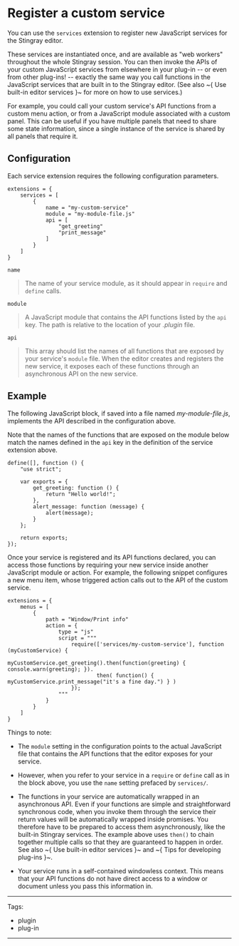 # Register a custom service

You can use the `services` extension to register new JavaScript services for the Stingray editor.

These services are instantiated once, and are available as "web workers" throughout the whole Stingray session. You can then invoke the APIs of your custom JavaScript services from elsewhere in your plug-in -- or even from other plug-ins! -- exactly the same way you call functions in the JavaScript services that are built in to the Stingray editor. (See also ~{ Use built-in editor services }~ for more on how to use services.)

For example, you could call your custom service's API functions from a custom menu action, or from a JavaScript module associated with a custom panel. This can be useful if you have multiple panels that need to share some state information, since a single instance of the service is shared by all panels that require it.

## Configuration

Each service extension requires the following configuration parameters.

~~~{sjson}
extensions = {
	services = [
		{
		    name = "my-custom-service"
			module = "my-module-file.js"
			api = [
				"get_greeting"
				"print_message"
			]
		}
	]
}
~~~

`name`

>	The name of your service module, as it should appear in `require` and `define` calls.

`module`

>	A JavaScript module that contains the API functions listed by the `api` key. The path is relative to the location of your *.plugin* file.

`api`

>	This array should list the names of all functions that are exposed by your service's `module` file. When the editor creates and registers the new service, it exposes each of these functions through an asynchronous API on the new service.

## Example

The following JavaScript block, if saved into a file named *my-module-file.js*, implements the API described in the configuration above.

Note that the names of the functions that are exposed on the module below match the names defined in the `api` key in the definition of the service extension above.

~~~{js}
define([], function () {
    "use strict";

    var exports = {
        get_greeting: function () {
            return "Hello world!";
        },
		alert_message: function (message) {
            alert(message);
        }
    };

    return exports;
});
~~~

Once your service is registered and its API functions declared, you can access those functions by requiring your new service inside another JavaScript module or action. For example, the following snippet configures a new menu item, whose triggered action calls out to the API of the custom service.

~~~{sjson}
extensions = {
	menus = [
		{
		    path = "Window/Print info"
			action = {
				type = "js"
				script = """
					require(['services/my-custom-service'], function (myCustomService) {
						myCustomService.get_greeting().then(function(greeting) { console.warn(greeting); }).
							then( function() { myCustomService.print_message("it's a fine day.") } )
					});
				"""
			}
		}
	]
}
~~~

Things to note:

-	The `module` setting in the configuration points to the actual JavaScript file that contains the API functions that the editor exposes for your service.

-	However, when you refer to your service in a `require` or `define` call as in the block above, you use the `name` setting prefaced by `services/`.

-	The functions in your service are automatically wrapped in an asynchronous API. Even if your functions are simple and straightforward synchronous code, when you invoke them through the service their return values will be automatically wrapped inside promises. You therefore have to be prepared to access them asynchronously, like the built-in Stingray services. The example above uses `then()` to chain together multiple calls so that they are guaranteed to happen in order. See also ~{ Use built-in editor services }~ and ~{ Tips for developing plug-ins }~.

-	Your service runs in a self-contained windowless context. This means that your API functions do not have direct access to a window or document unless you pass this information in.

---
Tags:
-	plugin
-	plug-in
---
